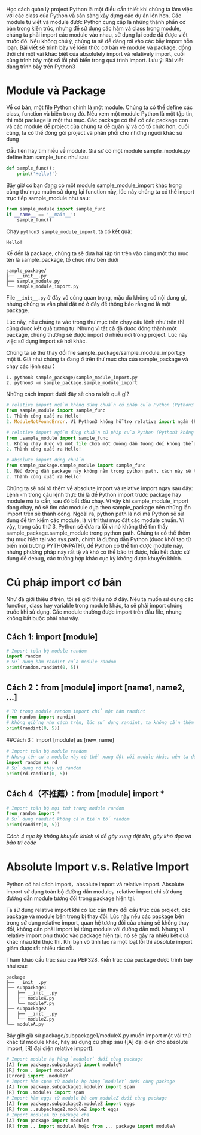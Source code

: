 Học cách quản lý project Python là một điều cần thiết khi chúng ta làm việc với các class của Python và sẵn sàng xây dựng các dự án lớn hơn. Các module tự viết và module được Python cung cấp là những thành phần cơ bản trong kiến trúc, nhưng để sử dụng các hàm và class trong module, chúng ta phải import các module vào nhau, sử dụng lại code đã được viết trước đó. Nếu không chú ý, chúng ta sẽ dễ dàng rơi vào các bẫy import hỗn loạn.
Bài viết sẽ trình bày về kiến thức cơ bản về module và package, đồng thời chỉ một vài khác biệt của absolutely import và relatively import, cuối cùng trình bày một số lỗi phổ biến trong quá trình import. Lưu ý: Bài viết đang trình bày trên Python3

# Module và Package

Về cơ bản, một file Python chính là một module. Chúng ta có thể define các class, function và biến trong đó. Nếu xem một module Python là một tập tin, thì một package là một thư mục. Các package có thể có các package con và các module để project của chúng ta dễ quản lý và có tổ chức hơn, cuối cùng, ta có thể đóng gói project và phân phối cho những người khác sử dụng

Đầu tiên hãy tìm hiểu về module. Giả sử có một module sample_module.py define hàm sample_func như sau:

```python
def sample_func():
    print('Hello!')
```

Bây giờ có bạn đang có một module sample_module_import khác trong cùng thư mục muốn sử dụng lại function này, lúc này chúng ta có thể import trực tiếp sample_module như sau:

```python
from sample_module import sample_func
if __name__ == '__main__':
    sample_func()
```

Chạy `python3 sample_module_import`, ta có kết quả:

```
Hello!
```

Kế đến là package, chúng ta sẽ đưa hai tập tin trên vào cùng một thư mục tên là sample_package, tổ chức như bên dưới

```
sample_package/
├── __init__.py
├── sample_module.py
└── sample_module_import.py
```

File `__init__.py` ở đây vô cùng quan trọng, mặc dù không có nội dung gì, nhưng chúng ta vẫn phải đặt nó ở đấy để thông báo rằng nó là một package.

Lúc này, nếu chúng ta vào trong thư mục trên chạy câu lệnh như trên thì cũng được kết quả tương tự. Nhưng vì tất cả đã được đóng thành một package, chúng thường sẽ được import ở nhiều nơi trong project. Lúc này việc sử dụng import sẽ hơi khác.

Chúng ta sẽ thử thay đổi file sample_package/sample_module_import.py một tí. Giả như chúng ta đang ở trên thư mục cha của sample_package và chạy các lệnh sau：

```
1. python3 sample_package/sample_module_import.py
2. python3 -m sample_package.sample_module_import
```

Những cách import dưới đây sẽ cho ra kết quả gì?

```python
# relative import ngầm không đúng chuẩn cú pháp của Python (Python3 không hỗ trợ)
from sample_module import sample_func
1. Thành công xuất ra Hello!
2. ModuleNotFoundError. Vì Python3 không hỗ trợ relative import ngầm (Phía trước không đặt dấu chấm) và coi nó như absolute import, và các thứ 3 mới là cách viết đúng

# relative import ngầm đúng chuẩn cú pháp của Python (Python3 không hỗ trợ)
from .sample_module import sample_func
1. Không chạy được vì một file chứa một đường dẫn tương đối không thể được thực thi trực tiếp, nó chỉ có thể được tham chiếu như một module.
2. Thành công xuất ra Hello!

# absolute import đúng chuẩn
from sample_package.sample_module import sample_func
1. Nếu đường dẫn package này không nằm trong python path, cách này sẽ thất bại
2. Thành công xuất ra Hello!
```

Chúng ta sẽ nói rõ thêm về absolute import và relative import ngay sau đây:
Lệnh -m trong câu lệnh thực thi là để Python import trước package hay module mà ta cần, sau đó bắt đầu chạy. Vì vậy khi sample_module_import đang chạy, nó sẽ tìm các module dựa theo sample_package nên những lần import trên sẽ thành công.
Ngoài ra, python path là nơi mà Python sẽ sử dụng để tìm kiếm các module, là vị trí thư mục đặt các module chuẩn. Vì vậy, trong các thứ 3, Python sẽ đưa ra lỗi vì nó không thể tìm thấy sample_package.sample_module trong python path. Chúng ta có thể thêm thư mục hiện tại vào sys.path, chính là đường dẫn Python (được khởi tạo từ biến môi trường PYTHONPATH), để Python có thể tìm được module này, nhưng phương pháp này rất tệ và khó có thể bảo trì được, hầu hết được sử dụng để debug, các trường hợp khác cực kỳ không được khuyến khích.

# Cú pháp import cơ bản

Như đã giới thiệu ở trên, tôi sẽ giới thiệu nó ở đây. Nếu ta muốn sử dụng các function, class hay variable trong module khác, ta sẽ phải import chúng trước khi sử dụng. Các module thường được import trên đầu file, nhưng không bắt buộc phải như vậy.

## Cách 1: import [module]

```python
# Import toàn bộ module random
import random
# Sử dụng hàm randint của module random
print(random.randint(0, 5))
```

## Cách 2：from [module] import [name1, name2, ...]

```python
# Từ trong module random import chỉ một hàm randint
from random import randint
# Không giống như cách trên, lúc sử dụng randint, ta không cần thêm tiền tố random
print(randint(0, 5))
```

##Cách 3：import [module] as [new_name]

```python
# Import toàn bộ module random
# Nhưng tên của module này có thể xung đột với module khác, nên ta đổi tên nó thành rd
import random as rd
# Sử dụng rd thay vì random
print(rd.randint(0, 5))
```

## Cách 4（不推薦）：from [module] import \*

```python
# Import toàn bộ mọi thứ trong module random
from random import *
# Sử dụng randint không cần tiền tố random
print(randint(0, 5))
```

_Cách 4 cực kỳ không khuyến khích vì dễ gây xung đột tên, gây khó đọc và bảo trì code_

# Absolute Import v.s. Relative Import

Python có hai cách import，absolute import và relative import. Absolute import sử dụng toàn bộ đường dẫn module，relative import chỉ sử dụng đường dẫn module tương đối trong package hiện tại.

Ta sử dụng relative import khi có lúc cần thay đổi cấu trúc của project, các package và module bên trong bị thay đổi. Lúc này nếu các package bên trong sử dụng relative import, quan hệ tương đối của chúng sẽ không thay đổi, không cần phải import lại từng module với đường dẫn mới. Nhưng vì relative import phụ thuộc vào package hiện tại, nó sẽ gây ra nhiều kết quả khác nhau khi thực thi. Khi bạn vô tình tạo ra một loạt lỗi thì absolute import giảm được rất nhiều rắc rối.

Tham khảo cấu trúc sau của PEP328. Kiến trúc của package được trình bày như sau:

```
package
├── __init__.py
├── subpackage1
│   ├── __init__.py
│   ├── moduleX.py
│   └── moduleY.py
├── subpackage2
│   ├── __init__.py
│   └── moduleZ.py
└── moduleA.py
```

Bây giờ giả sử package/subpackage1/moduleX.py muốn import một vài thứ khác từ module khác, hãy sử dụng cú pháp sau ([A] đại diện cho absolute import, [R] đại diện relative import):

```python
# Import module họ hàng `moduleY` dưới cùng package
[A] from package.subpackage1 import moduleY
[R] from . import moduleY
[Error] import .moduleY
# Import hàm spam từ module họ hàng `moduleY` dưới cùng package
[A] from package.subpackage1.moduleY import spam
[R] from .moduleY import spam
# Import hàm eggs từ module bà con moduleZ dưới cùng package
[A] from package.subpackage2.moduleZ import eggs
[R] from ..subpackage2.moduleZ import eggs
# Import moduleA từ package cha
[A] from package import moduleA
[R] from .. import moduleA hoặc from ... package import moduleA
```
